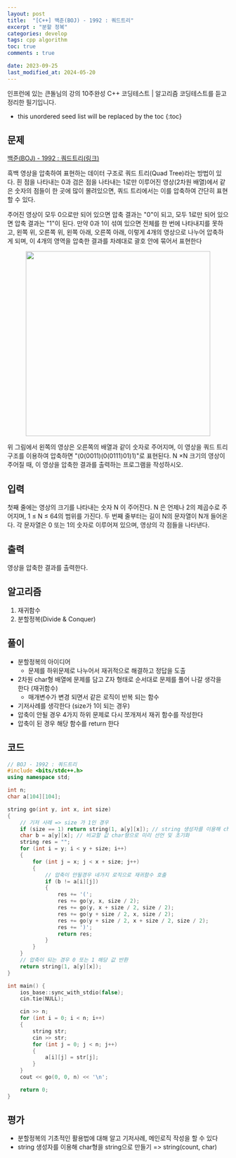 ```yaml
---
layout: post
title:  "[C++] 백준(BOJ) - 1992 : 쿼드트리"
excerpt : "분할 정복"
categories: develop
tags: cpp algorithm
toc: true
comments : true

date: 2023-09-25
last_modified_at: 2024-05-20
---
```

> <span style="font-size: 80%">
인프런에 있는 큰돌님의 강의 10주완성 C++ 코딩테스트 | 알고리즘 코딩테스트를 듣고 정리한 필기입니다.</span>

<!--more-->

* this unordered seed list will be replaced by the toc
{:toc}

## 문제 

[백준(BOJ) - 1992 : 쿼드트리(링크)](https://www.acmicpc.net/problem/1992)

흑백 영상을 압축하여 표현하는 데이터 구조로 쿼드 트리(Quad Tree)라는 방법이 있다. 흰 점을 나타내는 0과 검은 점을 나타내는 1로만 이루어진 영상(2차원 배열)에서 같은 숫자의 점들이 한 곳에 많이 몰려있으면, 쿼드 트리에서는 이를 압축하여 간단히 표현할 수 있다.

주어진 영상이 모두 0으로만 되어 있으면 압축 결과는 "0"이 되고, 모두 1로만 되어 있으면 압축 결과는 "1"이 된다. 만약 0과 1이 섞여 있으면 전체를 한 번에 나타내지를 못하고, 왼쪽 위, 오른쪽 위, 왼쪽 아래, 오른쪽 아래, 이렇게 4개의 영상으로 나누어 압축하게 되며, 이 4개의 영역을 압축한 결과를 차례대로 괄호 안에 묶어서 표현한다

<p align = "center">
    <img src = "https://onlinejudgeimages.s3-ap-northeast-1.amazonaws.com/upload/201007/qq.png" width = 420>
</p>

위 그림에서 왼쪽의 영상은 오른쪽의 배열과 같이 숫자로 주어지며, 이 영상을 쿼드 트리 구조를 이용하여 압축하면 "(0(0011)(0(0111)01)1)"로 표현된다. N ×N 크기의 영상이 주어질 때, 이 영상을 압축한 결과를 출력하는 프로그램을 작성하시오.

## 입력
첫째 줄에는 영상의 크기를 나타내는 숫자 N 이 주어진다. N 은 언제나 2의 제곱수로 주어지며, 1 ≤ N ≤ 64의 범위를 가진다. 두 번째 줄부터는 길이 N의 문자열이 N개 들어온다. 각 문자열은 0 또는 1의 숫자로 이루어져 있으며, 영상의 각 점들을 나타낸다.

## 출력
영상을 압축한 결과를 출력한다.

## 알고리즘
1. 재귀함수
2. 분할정복(Divide & Conquer) 

## 풀이
- 분할정복의 아이디어
  - 문제를 하위문제로 나누어서 재귀적으로 해결하고 정답을 도출
- 2차원 char형 배열에 문제를 담고 Z자 형태로 순서대로 문제를 풀어 나갈 생각을 한다 (재귀함수)
  - 매개변수가 변경 되면서 같은 로직이 반복 되는 함수
- 기저사례를 생각한다 (size가 1이 되는 경우)
- 압축이 안될 경우 4가지 하위 문제로 다시 쪼개져서 재귀 함수를 작성한다
- 압축이 된 경우 해당 함수를 return 한다

## 코드  
```cpp
// BOJ - 1992 : 쿼드트리
#include <bits/stdc++.h>
using namespace std;

int n;
char a[104][104];

string go(int y, int x, int size)
{
    // 기저 사례 => size 가 1인 경우
    if (size == 1) return string(1, a[y][x]); // string 생성자를 이용해 char를 string으로 변환
    char b = a[y][x]; // 비교할 값 char형으로 미리 선언 및 초기화
    string res = "";
    for (int i = y; i < y + size; i++)
    {
        for (int j = x; j < x + size; j++)
        {
            // 압축이 안될경우 네가지 로직으로 재귀함수 호출
            if (b != a[i][j])
            {
                res += '(';
                res += go(y, x, size / 2);
                res += go(y, x + size / 2, size / 2);
                res += go(y + size / 2, x, size / 2);
                res += go(y + size / 2, x + size / 2, size / 2);
                res += ')';
                return res;
            }
        }
    }
    // 압축이 되는 경우 0 또는 1 해당 값 반환
    return string(1, a[y][x]);
}

int main() {
    ios_base::sync_with_stdio(false);
    cin.tie(NULL);

    cin >> n;
    for (int i = 0; i < n; i++)
    {
        string str;
        cin >> str;
        for (int j = 0; j < n; j++)
        {
            a[i][j] = str[j];
        }
    }
    cout << go(0, 0, n) << '\n';

    return 0;
}
```

## 평가  
- 분할정복의 기초적인 활용법에 대해 알고 기저사례, 메인로직 작성을 할 수 있다
- string 생성자를 이용해 char형을 string으로 만들기 => string(count, char)
